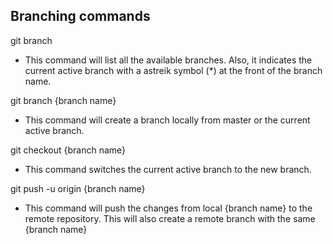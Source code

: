 ## Branching commands

git branch
- This command will list all the available branches. Also, it indicates the current active branch with a astreik symbol (*) at the front of the branch name.

git branch {branch name}
- This command will create a branch locally from master or the current active branch.

git checkout {branch name}
- This command switches the current active branch to the new branch.

git push -u origin {branch name}
- This command will push the changes from local {branch name} to the remote repository. This will also create a remote branch with the same {branch name}

